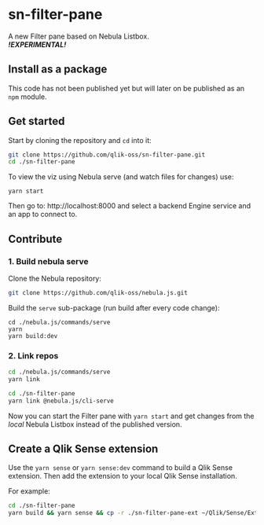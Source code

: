 # sn-filter-pane

A new Filter pane based on Nebula Listbox.  
***!EXPERIMENTAL!***  

## Install as a package

This code has not been published yet but will later on be published as an `npm` module.

## Get started

Start by cloning the repository and `cd` into it:
```bash
git clone https://github.com/qlik-oss/sn-filter-pane.git
cd ./sn-filter-pane
```

To view the viz using Nebula serve (and watch files for changes) use:
```
yarn start
```
Then go to: http://localhost:8000 and select a backend Engine service and an app to connect to.

## Contribute


### 1. Build nebula serve

Clone the Nebula repository:
```bash
git clone https://github.com/qlik-oss/nebula.js.git
```

Build the `serve` sub-package (run build after every code change):

```
cd ./nebula.js/commands/serve
yarn
yarn build:dev
```


### 2. Link repos

```bash
cd ./nebula.js/commands/serve
yarn link
```

```bash
cd ./sn-filter-pane
yarn link @nebula.js/cli-serve
```

Now you can start the Filter pane with `yarn start` and get changes from the *local* Nebula Listbox instead of the published version.

## Create a Qlik Sense extension

Use the `yarn sense` or `yarn sense:dev` command to build a Qlik Sense extension. Then add the extension to your local Qlik Sense installation.

For example:
```bash
cd ./sn-filter-pane
yarn build && yarn sense && cp -r ./sn-filter-pane-ext ~/Qlik/Sense/Extensions
```
